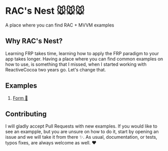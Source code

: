 # RAC's Nest 🐭🐭🐭

A place where you can find RAC + MVVM examples

Why RAC's Nest?
--------------

Learning FRP takes time, learning how to apply the FRP paradigm to your app takes longer. Having a place where you can find common examples on how to use, is something that I missed, when I started working with ReactiveCocoa two years go. Let's change that.

Examples
--------

1. [Form 🐥](Documents/1_form.md) 

Contributing
-----------

I will gladly accept Pull Requests with new examples. If you would like to see an exampple, but you are unsure on how to do it, start by opening an issue and we will take it from there ✨️. As usual, documentation, or tests, typos fixes, are always welcome as well. ❤️

